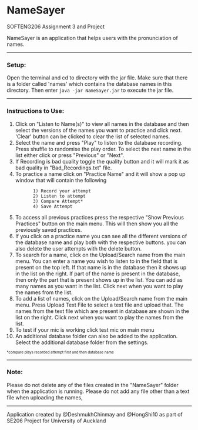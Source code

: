 # NameSayer
SOFTENG206 Assignment 3 and Project

NameSayer is an application that helps users with the pronunciation of names.

---
### Setup:
Open the terminal and cd to directory with the jar file. Make sure that there is a folder called 'names' which contains the database names in this directory. Then enter `java -jar NameSayer.jar` to execute the jar file.

---
### Instructions to Use:
1. Click on "Listen to Name(s)" to view all names in the database and then select the versions of the names you want to practice and click next. 'Clear' button can be clicked to clear the list of selected names.
2. Select the name and press "Play" to listen to the database recording. Press shuffle to randomise the play order. To select the next name in the list either click or press "Previous" or "Next".
3. If Recording is bad quality toggle the quality button and it will mark it as bad quality in "Bad_Recordings.txt" file.
4. To practice a name click on "Practice Name" and it will show a pop up window that will contain the following
```       
          1) Record your attempt
          2) Listen to attempt
          3) Compare Attempt*
          4) Save Attempt
```
5. To access all previous practices press the respective "Show Previous Practices" button on the main menu. This will then show you all the previously saved practices.
6. If you click on a practice name you can see all the different versions of the database name and play both with the respective buttons. you can also delete the user attempts with the delete button.
7.  To search for a name, click on the Upload/Search name from the main menu. You can enter a name you wish to listen to in the field that is present on the top left. If that name is in the database then it shows up in the list on the right. If part of the name is present in the database, then only the part that is present shows up in the list. You can add as many names as you want in the list. Click next when you want to play the names from the list.
8.  To add a list of names, click on the Upload/Search name from the main menu. Press Upload Text File to select a text file and upload    that. The names from the text file which are present in database are shown in the list on the right. Click next when you want to play   the names from the list.
9.  To test if your mic is working click test mic on main menu
10. An additional database folder can also be added to the application. Select the additional database folder from the settings.

<sub><sup>*compare plays recorded attempt first and then database name</sup></sub>

---
### Note:
Please do not delete any of the files created in the "NameSayer" folder when the application is running.
Please do not add any file other than a text file when uploading the names,

---
Application created by @DeshmukhChinmay and @HongShi10 as part of SE206 Project for University of Auckland
